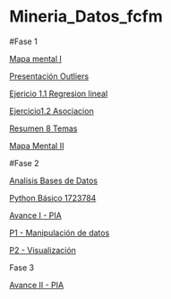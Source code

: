 # Mineria_Datos_fcfm
#Fase 1

[Mapa mental I](https://github.com/Dany-Coss/Mineria_Datos_fcfm/blob/master/MapaMental_1_1723784.pdf)


[Presentación Outliers](https://github.com/wendybazua/mineriadedatos/blob/master/Presentación_Outliers_Equipo%20%233.pdf)


[Ejericio 1.1 Regresion lineal](https://github.com/Dany-Coss/Mineria_Datos_fcfm/blob/master/Ejercicio_1.2_Asociaci%C3%B3n%20-%20Jupyter%20Notebook.pdf)


[Ejercicio1.2 Asociacion](https://github.com/Dany-Coss/Mineria_Datos_fcfm/blob/master/Ejercicio_1.2_Asociaci%C3%B3n%20-%20Jupyter%20Notebook.pdf)


[Resumen 8 Temas](https://github.com/Dany-Coss/Mineria_Datos_fcfm/blob/master/Resumenes.pdf)


[Mapa Mental II](https://github.com/Dany-Coss/Mineria_Datos_fcfm/blob/master/MapaMental_2_1723784.pdf)

#Fase 2

[Analisis Bases de Datos](https://github.com/Dany-Coss/Mineria_Datos_fcfm/blob/master/AnalisisBD_1723784.pdf)


[Python Básico 1723784](https://github.com/Dany-Coss/Mineria_Datos_fcfm/blob/master/PythonBasico_1723784.ipynb)


[Avance I - PIA](https://github.com/wendybazua/mineriadedatos/blob/master/Avance1-PIA_E13_G03%20.pdf)


[P1 - Manipulación de datos](https://github.com/JuanAlfredoCantuZavala/Mineria_de_Datos/blob/master/P1%20-%20Manipulaci%C3%B3n%20de%20datos.ipynb)


[P2 - Visualización](https://github.com/JuanAlfredoCantuZavala/Mineria_de_Datos/blob/master/P2%20-%20Visualizaci%C3%B3n%20de%20datos%20f.ipynb)


Fase 3


[Avance II - PIA](https://github.com/wendybazua/mineriadedatos/blob/master/AvancePIA_II_Grupo003_E13.ipynb)
